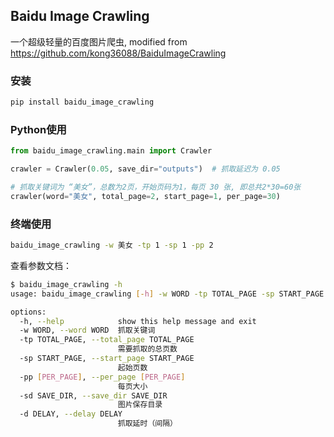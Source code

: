 ## Baidu Image Crawling

一个超级轻量的百度图片爬虫, modified from <https://github.com/kong36088/BaiduImageCrawling>

### 安装

```bash
pip install baidu_image_crawling
```

### Python使用

```python
from baidu_image_crawling.main import Crawler

crawler = Crawler(0.05, save_dir="outputs")  # 抓取延迟为 0.05

# 抓取关键词为 “美女”，总数为2页，开始页码为1，每页 30 张, 即总共2*30=60张
crawler(word="美女", total_page=2, start_page=1, per_page=30)
```

### 终端使用

```bash
baidu_image_crawling -w 美女 -tp 1 -sp 1 -pp 2
```

查看参数文档：

```bash
$ baidu_image_crawling -h
usage: baidu_image_crawling [-h] -w WORD -tp TOTAL_PAGE -sp START_PAGE [-pp [PER_PAGE]] [-sd SAVE_DIR] [-d DELAY]

options:
  -h, --help            show this help message and exit
  -w WORD, --word WORD  抓取关键词
  -tp TOTAL_PAGE, --total_page TOTAL_PAGE
                        需要抓取的总页数
  -sp START_PAGE, --start_page START_PAGE
                        起始页数
  -pp [PER_PAGE], --per_page [PER_PAGE]
                        每页大小
  -sd SAVE_DIR, --save_dir SAVE_DIR
                        图片保存目录
  -d DELAY, --delay DELAY
                        抓取延时（间隔）
```

